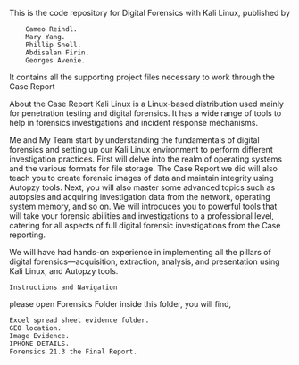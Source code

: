 This is the code repository for Digital Forensics with Kali Linux, published by

        Cameo Reindl.
        Mary Yang.
        Phillip Snell.
        Abdisalan Firin.
        Georges Avenie.




 It contains all the supporting project files necessary to work through the Case Report

About the Case Report
Kali Linux is a Linux-based distribution used mainly for penetration testing and digital forensics. It has a wide range of tools to help in forensics investigations and incident response mechanisms.

Me and My Team start by understanding the fundamentals of digital forensics and setting up our Kali Linux environment to perform different investigation practices. First will delve into the realm of operating systems and the various formats for file storage. The Case Report we did will also teach you to create forensic images of data and maintain integrity using Autopzy tools. Next, you will also master some advanced topics such as autopsies and acquiring investigation data from the network, operating system memory, and so on. We will introduces you to powerful tools that will take your forensic abilities and investigations to a professional level, catering for all aspects of full digital forensic investigations from the Case reporting.

We will have had hands-on experience in implementing all the pillars of digital forensics—acquisition, extraction, analysis, and presentation using Kali Linux, and Autopzy tools.

    Instructions and Navigation 


please open Forensics Folder
inside this folder, you will find,

    Excel spread sheet evidence folder.
    GEO location.
    Image Evidence.
    IPHONE DETAILS.
    Forensics 21.3 the Final Report.
    